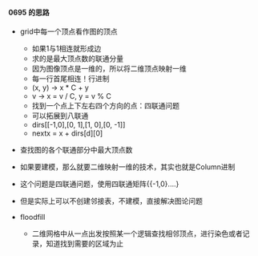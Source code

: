 #### 0695 的思路

- grid中每一个顶点看作图的顶点
  - 如果1与1相连就形成边
  - 求的是最大顶点数的联通分量
  - 因为图像顶点是一维的，所以将二维顶点映射一维
  - 每一行首尾相连！行进制
  - (x, y) -> x * C + y
  - v -> x = v / C, y = v % C
  - 找到一个点上下左右四个方向的点：四联通问题
  - 可以拓展到八联通
  - dirs[[-1,0],[0, 1],[1, 0],[0, -1]]
  - nextx = x + dirs[d][0]
- 查找图的各个联通部分中最大顶点数
- 如果要建模，那么就要二维映射一维的技术，其实也就是Column进制
- 这个问题是四联通问题，使用四联通矩阵{{-1,0}....}

- 但是实际上可以不创建邻接表，不建模，直接解决图论问题
- floodfill
  - 二维网格中从一点出发按照某一个逻辑查找相邻顶点，进行染色或者记录，知道找到需要的区域为止